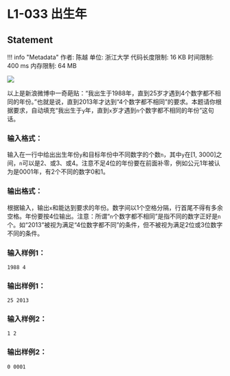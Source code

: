 
# L1-033 出生年

## Statement

!!! info "Metadata"
    作者: 陈越
    单位: 浙江大学
    代码长度限制: 16 KB
    时间限制: 400 ms
    内存限制: 64 MB

![](~/355)

以上是新浪微博中一奇葩贴：“我出生于1988年，直到25岁才遇到4个数字都不相同的年份。”也就是说，直到2013年才达到“4个数字都不相同”的要求。本题请你根据要求，自动填充“我出生于`y`年，直到`x`岁才遇到`n`个数字都不相同的年份”这句话。

### 输入格式：

输入在一行中给出出生年份`y`和目标年份中不同数字的个数`n`，其中`y`在[1, 3000]之间，`n`可以是2、或3、或4。注意不足4位的年份要在前面补零，例如公元1年被认为是0001年，有2个不同的数字0和1。

### 输出格式：

根据输入，输出`x`和能达到要求的年份。数字间以1个空格分隔，行首尾不得有多余空格。年份要按4位输出。注意：所谓“`n`个数字都不相同”是指不同的数字正好是`n`个。如“2013”被视为满足“4位数字都不同”的条件，但不被视为满足2位或3位数字不同的条件。

### 输入样例1：
```plaintext
1988 4
```

### 输出样例1：
```plaintext
25 2013
```

### 输入样例2：
```
1 2
```

### 输出样例2：
```
0 0001
```

